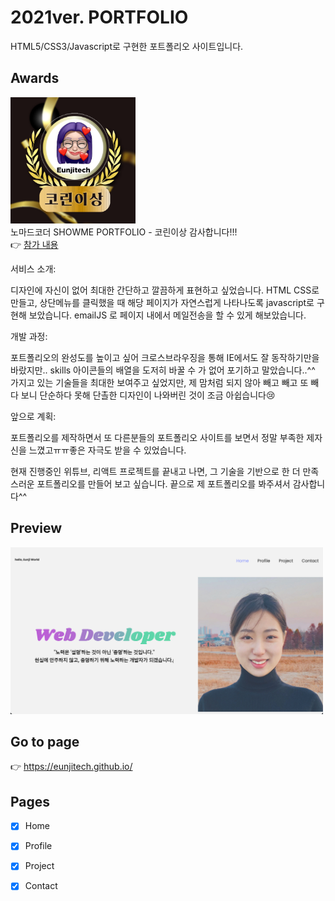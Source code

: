 # 2021ver. PORTFOLIO

HTML5/CSS3/Javascript로 구현한 포트폴리오 사이트입니다.

## Awards

<img src="./dev_file/award.png" width="200"><br>
노마드코더 SHOWME PORTFOLIO - 코린이상 감사합니다!!! <br>
👉 [참가 내용](https://nomadcoders.co/community/thread/565)

서비스 소개:

디자인에 자신이 없어 최대한 간단하고 깔끔하게 표현하고 싶었습니다. HTML CSS로 만들고, 상단메뉴를 클릭했을 때 해당 페이지가 자연스럽게 나타나도록 javascript로 구현해 보았습니다. emailJS 로 페이지 내에서 메일전송을 할 수 있게 해보았습니다.

개발 과정:

포트폴리오의 완성도를 높이고 싶어 크로스브라우징을 통해 IE에서도 잘 동작하기만을 바랐지만.. skills 아이콘들의 배열을 도저히 바꿀 수 가 없어 포기하고 말았습니다..^^ 가지고 있는 기술들을 최대한 보여주고 싶었지만, 제 맘처럼 되지 않아 빼고 빼고 또 빼다 보니 단순하다 못해 단촐한 디자인이 나와버린 것이 조금 아쉽습니다😢

앞으로 계획:

포트폴리오를 제작하면서 또 다른분들의 포트폴리오 사이트를 보면서 정말 부족한 제자신을 느꼈고ㅠㅠ좋은 자극도 받을 수 있었습니다.

현재 진행중인 위튜브, 리액트 프로젝트를 끝내고 나면, 그 기술을 기반으로 한 더 만족스러운 포트폴리오를 만들어 보고 싶습니다. 끝으로 제 포트폴리오를 봐주셔서 감사합니다^^

## Preview

<img src = "./dev_file/preview.png" width="500" />

## Go to page

👉 <https://eunjitech.github.io/>

## Pages

- [x] Home

- [x] Profile

- [x] Project

- [x] Contact
